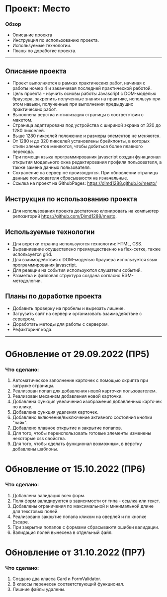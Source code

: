# Проект: Место

### Обзор

* Описание проекта
* Инструкция по использованию проекта.
* Используемые технологии.
* Планы по доработке проекта.
________________________________________________________________

## Описание проекта

* Проект выполняется в рамках практических работ, начиная с работы номер 4 и заканчивая последней практической работой. 
* Цель проекта - изучить основы работы Javascript с DOM-моделью браузера, закрепить полученные знания на практике, используя при этом навыки, полученные при выполнении предыдущих практических работ.
* Выполнена верстка и стилизация страницы в соответствии с макетом. 
* Страница адаптирована под устройства с шириной экрана от 320 до 1280 пикселей.
* Выше 1280 пикселей положение и размеры элементов не меняются. 
* От 1280 и до 320 пикселей установлены брейкпонты, в которых стили элементов меняются, чтобы добиться более плавного перехода. 
* При помощи языка программирования javascript создан функционал открытия модального окна редактирования профиля пользователя, а также замена данных пользователя. 
* Сохранение на сервер не производится. При обновлении страницы данные пользователя сбрасываюстя на изначальные.
* Ссылка на проект на GithubPages: https://dimd1288.github.io/mesto/

## Инструкция по использованию проекта

* Для использования проекта достаточно клонировать на компьютер репозиторий https://github.com/Dimd1288/mesto. 

## Используемые технологии

* Для верстки страниц используются технологии: HTML, CSS.
* Выравнивание осуществлено преимущественно на flex-сетке, также используется grid. 
* Для взаимодействия с DOM-моделью браузера используется язык программирования javascript. 
* Для реакции на события используются слушатели событий. 
* Разметка и файловая структура создана согласно БЭМ-методологии.

## Планы по доработке проекта

* Добавить проверку на пробелы и вырезать лишние. 
* Загрузить сайт на сервер и организовать взаимодействие с сервером. 
* Доработать методы для работы с сервером. 
* Рефакторинг кода.

________________________________________________________________________________________________

# Обновление от 29.09.2022 (ПР5)

### Что сделано: 
1. Автоматическое заполнение карточек с помощью скрипта при загрузке страницы. 
2. Реализован попап для добавления новой карточки пользователем. 
3. Реализован механизм добавления новой карточки. 
4. Добавлена функция увеличения изображения добавленных карточек по клику.
5. Добавлена функция удаления карточек. 
6. Добавлено включение/выключение активного состояния кнопки "лайк". 
7. Добавлено плавное открытие и закрытие попапов. 
8. Для того, чтобы переиспользовать готовые элементы изменены некоторые css свойства. 
9. Для того, чтобы сделать функционал возможным, в вёрстку добавлены шаблоны. 

# Обновление от 15.10.2022 (ПР6)

### Что сделано: 
1. Добавлена валидация всех форм. 
2. Поля форм валидируются в зависимости от типа - ссылка или текст. 
3. Добавлены ограничения по максимальной и минимальной длине для текстовых полей. 
4. Реализовано закрытие попапа кликом на оверлей и по кнопке Escape. 
5. При закрытии попапов с формами сбрасываютя ошибки валидации.
6. Валидация полей вынесена в отдельный файл. 

# Обновление от 31.10.2022 (ПР7)

### Что сделано:
1. Создано два класса Card и FormValidator. 
2. В классы перенесен соответствующий функционал. 
3. Лишние файлы удалены.